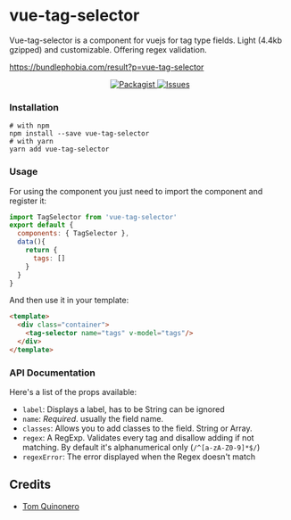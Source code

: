 # vue-tag-selector

Vue-tag-selector is a component for vuejs for tag type fields. Light (4.4kb gzipped) and customizable.
Offering regex validation.

<https://bundlephobia.com/result?p=vue-tag-selector>

<p align="center">
  <a href="https://npmjs.org/package/vue-tag-selector">
    <img src="https://img.shields.io/npm/v/vue-tag-selector.svg?style=flat-square" alt="Packagist" />
  </a>

  <a href="https://github.com/tomquinonero/vue-tag-selector/issues">
    <img src="https://img.shields.io/github/issues/tomquinonero/vue-tag-selector.svg?style=flat-square" alt="Issues" />
  </a>
</p>

### Installation
```
# with npm
npm install --save vue-tag-selector
# with yarn
yarn add vue-tag-selector
```

### Usage
For using the component you just need to import the component and register it: 
``` js
import TagSelector from 'vue-tag-selector'
export default {
  components: { TagSelector },
  data(){
    return {
      tags: []
    }
  }
}
```

And then use it in your template:
``` html
<template>
  <div class="container">
    <tag-selector name="tags" v-model="tags"/>
  </div>
</template>
```
### API Documentation

Here's a list of the props available: 
 - `label`: Displays a label, has to be String can be ignored
 - `name`: _Required_. usually the field name.
 - `classes`: Allows you to add classes to the field. String or Array.
 - `regex`: A RegExp. Validates every tag and disallow adding if not matching. By default it's alphanumerical only (`/^[a-zA-Z0-9]*$/`)
 - `regexError`: The error displayed when the Regex doesn't match 
 
## Credits

- [Tom Quinonero][link-author]

[link-author]: https://tomquinonero.com
